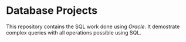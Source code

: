 # Database Projects

This repository contains the SQL work done using *Oracle*.
It demostrate complex queries with all operations possible using SQL.
